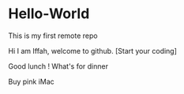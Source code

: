 # Hello-World
This is my first remote repo

Hi I am Iffah, welcome to github.
[Start your coding]

Good lunch ! What's for dinner




Buy pink iMac